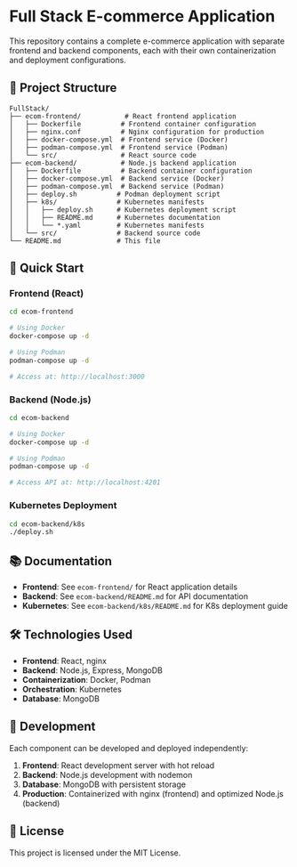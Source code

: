 # Full Stack E-commerce Application

This repository contains a complete e-commerce application with separate frontend and backend components, each with their own containerization and deployment configurations.

## 📁 Project Structure

```
FullStack/
├── ecom-frontend/           # React frontend application
│   ├── Dockerfile          # Frontend container configuration
│   ├── nginx.conf          # Nginx configuration for production
│   ├── docker-compose.yml  # Frontend service (Docker)
│   ├── podman-compose.yml  # Frontend service (Podman)
│   └── src/                # React source code
├── ecom-backend/           # Node.js backend application
│   ├── Dockerfile          # Backend container configuration
│   ├── docker-compose.yml  # Backend service (Docker)
│   ├── podman-compose.yml  # Backend service (Podman)
│   ├── deploy.sh          # Podman deployment script
│   ├── k8s/               # Kubernetes manifests
│   │   ├── deploy.sh      # Kubernetes deployment script
│   │   ├── README.md      # Kubernetes documentation
│   │   └── *.yaml         # Kubernetes manifests
│   └── src/               # Backend source code
└── README.md              # This file
```

## 🚀 Quick Start

### Frontend (React)
```bash
cd ecom-frontend

# Using Docker
docker-compose up -d

# Using Podman
podman-compose up -d

# Access at: http://localhost:3000
```

### Backend (Node.js)
```bash
cd ecom-backend

# Using Docker
docker-compose up -d

# Using Podman
podman-compose up -d

# Access API at: http://localhost:4201
```

### Kubernetes Deployment
```bash
cd ecom-backend/k8s
./deploy.sh
```

## 📚 Documentation

- **Frontend**: See `ecom-frontend/` for React application details
- **Backend**: See `ecom-backend/README.md` for API documentation
- **Kubernetes**: See `ecom-backend/k8s/README.md` for K8s deployment guide

## 🛠️ Technologies Used

- **Frontend**: React, nginx
- **Backend**: Node.js, Express, MongoDB
- **Containerization**: Docker, Podman
- **Orchestration**: Kubernetes
- **Database**: MongoDB

## 🔧 Development

Each component can be developed and deployed independently:

1. **Frontend**: React development server with hot reload
2. **Backend**: Node.js development with nodemon
3. **Database**: MongoDB with persistent storage
4. **Production**: Containerized with nginx (frontend) and optimized Node.js (backend)

## 📄 License

This project is licensed under the MIT License. 